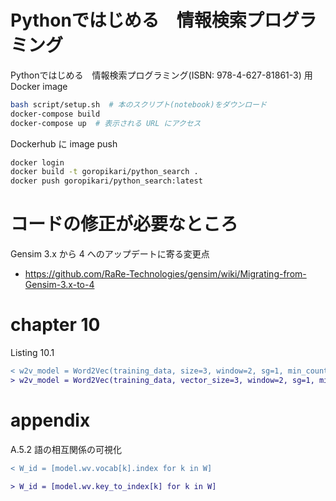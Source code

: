 # Pythonではじめる　情報検索プログラミング

Pythonではじめる　情報検索プログラミング(ISBN: 978-4-627-81861-3) 用 Docker image

```bash
bash script/setup.sh  # 本のスクリプト(notebook)をダウンロード
docker-compose build
docker-compose up  # 表示される URL にアクセス
```


Dockerhub に image push

```bash
docker login
docker build -t goropikari/python_search .
docker push goropikari/python_search:latest
```


# コードの修正が必要なところ

Gensim 3.x から 4 へのアップデートに寄る変更点
- https://github.com/RaRe-Technologies/gensim/wiki/Migrating-from-Gensim-3.x-to-4


# chapter 10
Listing 10.1

```diff
< w2v_model = Word2Vec(training_data, size=3, window=2, sg=1, min_count=1)
> w2v_model = Word2Vec(training_data, vector_size=3, window=2, sg=1, min_count=1)
```


# appendix
A.5.2 語の相互関係の可視化

```diff
< W_id = [model.wv.vocab[k].index for k in W]

> W_id = [model.wv.key_to_index[k] for k in W]
```
